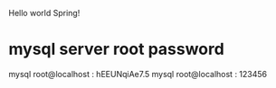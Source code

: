 Hello world Spring!

# mysql server root password
mysql root@localhost :  hEEUNqiAe7.5
mysql root@localhost :  123456